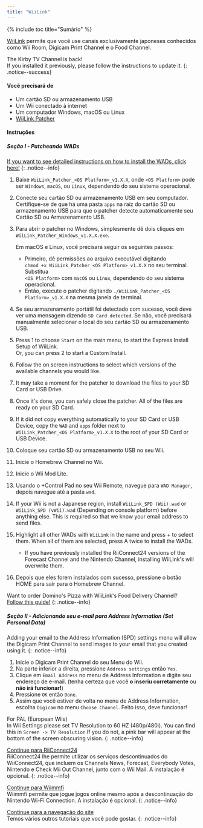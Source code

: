 ```yaml
---
title: "WiiLink"
---
```


{% include toc title="Sumário" %}

[WiiLink](https://wiilink24.com/) permite que você use canais exclusivamente japoneses conhecidos como Wii Room, Digicam Print Channel e o Food Channel.

The Kirby TV Channel is back! <br> If you installed it previously, please follow the instructions to update it.
{: .notice--success}

#### Você precisará de

- Um cartão SD ou armazenamento USB
- Um Wii conectado à internet
- Um computador Windows, macOS ou Linux
- [WiiLink Patcher](https://github.com/WiiLink24/WiiLink24-Patcher/releases)

#### Instruções

##### Seção I - Patcheando WADs

[If you want to see detailed instructions on how to install the WADs, click here!](wiimodlite)
{: .notice--info}

1. Baixe `WiiLink_Patcher_<OS Platform>_v1.X.X`, onde `<OS Platform>` pode ser `Windows`, `macOS`, ou `Linux`, dependendo do seu sistema operacional.
2. Conecte seu cartão SD ou armazenamento USB em seu computador. Certifique-se de que há uma pasta `apps` na raíz do cartão SD ou armazenamento USB para que o patcher detecte automaticamente seu Cartão SD ou Armazenamento USB.
3. Para abrir o patcher no Windows, simplesmente dê dois cliques em `WiiLink_Patcher_Windows_v1.X.X.exe`.

   Em macOS e Linux, você precisará seguir os seguintes passos:
   - Primeiro, dê permissões ao arquivo executável digitando <br>`chmod +x WiiLink_Patcher_<OS Platform>_v1.X.X` no seu terminal. Substitua <br>`<OS Platform>` com `macOS` ou `Linux`, dependendo do seu sistema operacional.
   - Então, execute o patcher digitando `./WiiLink_Patcher_<OS Platform>_v1.X.X` na mesma janela de terminal.
4. Se seu armazenamento portátil foi detectado com sucesso, você deve ver uma mensagem dizendo `SD Card detected`. Se não, você precisará manualmente selecionar o local do seu cartão SD ou armazenamento USB.
5. Press 1 to choose `Start` on the main menu, to start the Express Install Setup of WiiLink. <br> Or, you can press 2 to start a Custom Install.
6. Follow the on screen instructions to select which versions of the available channels you would like.
7. It may take a moment for the patcher to download the files to your SD Card or USB Drive.
8. Once it's done, you can safely close the patcher. All of the files are ready on your SD Card.
9. If it did not copy everything automatically to your SD Card or USB Device, copy the `WAD` and `apps` folder next to<br>`WiiLink_Patcher_<OS Platform>_v1.X.X` to the root of your SD Card or USB Device.
10. Coloque seu cartão SD ou armazenamento USB no seu Wii.
11. Inicie o Homebrew Channel no Wii.
12. Inicie o Wii Mod Lite.
13. Usando o +Control Pad no seu Wii Remote, navegue para `WAD Manager`, depois navegue até a pasta `wad`.
14. If your Wii is not a Japanese region, install `WiiLink_SPD (Wii).wad` or `WiiLink_SPD (vWii).wad` (Depending on console platform) before anything else. This is required so that we know your email address to send files.
15. Highlight all other WADs with `WiiLink` in the name and press + to select them. When all of them are selected, press A twice to install the WADs.
    - If you have previously installed the RiiConnect24 versions of the Forecast Channel and the Nintendo Channel, installing WiiLink's will overwrite them.

16. Depois que eles forem instalados com sucesso, pressione o botão HOME para sair para o Homebrew Channel.

Want to order Domino's Pizza with WiiLink's Food Delivery Channel?<br>[Follow this guide!](wiilink-demae-dominos)
{: .notice--info}

##### Seção II - Adicionando seu e-mail para Address Information (Set Personal Data)

Adding your email to the Address Information (SPD) settings menu will allow the Digicam Print Channel to send images to your email that you created using it.
{: .notice--info}

1. Inicie o Digicam Print Channel do seu Menu do Wii.
2. Na parte inferior a direita, pressione `Address settings` então `Yes`.
3. Clique em `Email Address` no menu de Address Information e digite seu endereço de e-mail. (tenha certeza que você **o inseriu corretamente** ou **não irá funcionar!**)
4. Pressione `OK` então `Done`.
5. Assim que você estiver de volta no menu de Address Information, escolha `Digicam` no menu `Choose Channel`. Feito isso, deve funcionar!

For PAL (European Wiis)<br> In Wii Settings please set TV Resolution to 60 HZ (480p/480i). You can find this in `Screen -> TV Resolution` If you do not, a pink bar will appear at the bottom of the screen obscuring vision.
{: .notice--info}

[Continue para RiiConnect24](riiconnect24)<br> RiiConnect24 lhe permite utilizar os serviços descontinuados do WiiConnect24, que incluem os Channels News, Forecast, Everybody Votes, Nintendo e Check Mii Out Channel, junto com o Wii Mail. A instalação é opcional.
{: .notice--info}

[Continue para Wiimmfi](wiimmfi)<br> Wiimmfi permite que jogue jogos online mesmo após a descontinuação do Nintendo Wi-Fi Connection. A instalação é opcional.
{: .notice--info}

[Continue para a navegação do site](site-navigation)<br> Temos vários outros tutoriais que você pode gostar.
{: .notice--info}
